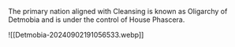 The primary nation aligned with Cleansing is known as Oligarchy of Detmobia and is under the control of House Phascera.

![[Detmobia-20240902191056533.webp]]